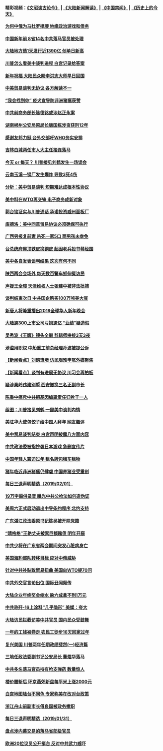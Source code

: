 #### 精彩视频：[《文昭谈古论今》](https://github.com/gfw-breaker/wenzhao) | [《大陆新闻解读》](https://github.com/gfw-breaker/ntdtv-comedy) | [《中国禁闻》](https://github.com/gfw-breaker/ntdtv-news) | [《历史上的今天》](https://github.com/gfw-breaker/today-in-history) 

#### [为何中俄为马杜罗撑腰 地缘政治游戏和债务](../pages/nsc413/n11018692.md?t=02021531) 

#### [中国新年前 8省14名中共落马官员被处理](../pages/nsc413/n11019542.md?t=02021531) 

#### [大陆地方债1天发行近1390亿 创单日新高](../pages/nsc413/n11019766.md?t=02021531) 

#### [川普怎么看美中谈判进程 白宫记录给答案](../pages/nsc413/n11019682.md?t=02021531) 

#### [新年祝福 大陆民众盼李洪志大师早日回国](../pages/nsc413/n11017722.md?t=02021531) 

#### [中美贸易谈判无协议 各方解读不一](../pages/nsc413/n11019942.md?t=02021531) 

#### [“我会找到你” 疫犬宣导防非洲猪瘟获赞](../pages/nsc413/n11019874.md?t=02021531) 

#### [中共前商务部长陈德铭或涉赵正永案](../pages/nsc413/n11019841.md?t=02021531) 

#### [湖南郴州公安局原局长唐国栋涉贪获刑12年](../pages/nsc413/n11019821.md?t=02021531) 

#### [感谢友邦力挺 台外交部吁WHO务实安排](../pages/nsc413/n11019777.md?t=02021531) 

#### [吉林白城两任市人大主任接连落马](../pages/nsc413/n11019787.md?t=02021531) 

#### [今天 or 每天？ 川普接见刘鹤发生一场误会](../pages/nsc413/n11019602.md?t=02021531) 

#### [云南玉溪一钢厂发生爆炸 导致3死4伤](../pages/nsc413/n11019587.md?t=02021531) 

#### [分析：美中贸易谈判 短期难达成根本性协议](../pages/nsc413/n11019322.md?t=02021531) 

#### [美中料在WTO再交锋 电子商务成新对象](../pages/nsc413/n11018959.md?t=02021531) 

#### [郭台铭证实与川普通话 承诺投资威州面板厂](../pages/nsc413/n11019491.md?t=02021531) 

#### [库德洛：美中同意贸易协议必须确保可执行](../pages/nsc413/n11019036.md?t=02021531) 

#### [广西男报复前妻 杀死一家5口 两男孩未幸免](../pages/nsc413/n11019449.md?t=02021531) 

#### [台总统府屋顶铁皮换铜皮 起因老兵投书蒋经国](../pages/nsc413/n11019420.md?t=02021531) 

#### [美中各自发表谈判结果 这次有何不同](../pages/nsc413/n11019114.md?t=02021531) 

#### [陕西两会会场外 每天数百警车抓伸冤访民](../pages/nsc413/n11017593.md?t=02021531) 

#### [声援王全璋 天津维权人士张建中被非法批捕](../pages/nsc413/n11019356.md?t=02021531) 

#### [谈判结束次日 中共国企购买100万吨美大豆](../pages/nsc413/n11019167.md?t=02021531) 

#### [新唐人将隆重播出2019全球华人新年晚会](../pages/nsc413/n11016043.md?t=02021531) 

#### [大陆逾300上市公司亏损逾亿 “业绩”疑造假](../pages/nsc413/n11018923.md?t=02021531) 

#### [吴秀波《王牌》镜头全删 剪辑师拼接3天3夜](../pages/nsc413/n11018575.md?t=02021531) 

#### [涉滥用职权 中船重工前总经理孙波被提公诉](../pages/nsc413/n11018912.md?t=02021531) 

#### [【新闻看点】刘鹤遭堵 访民艰难申冤外媒聚焦](../pages/nsc413/n11018716.md?t=02021531) 

#### [【新闻看点】谈判有进展无协议 川习会再拍板](../pages/nsc413/n11018718.md?t=02021531) 

#### [疑涉秦岭违建别墅 西安撤换三名正副市长](../pages/nsc413/n11018753.md?t=02021531) 

#### [陈秉中痛斥中共把基因编辑责任归咎于一人](../pages/nsc413/n11018750.md?t=02021531) 

#### [组图：川普接见刘鹤 一窥美中谈判内情](../pages/nsc413/n11018301.md?t=02021531) 

#### [美驻华大使包饺子给中国人拜年 网友趣评](../pages/nsc413/n11018697.md?t=02021531) 

#### [美中贸易谈判结束 白宫声明披露八方面内容](../pages/nsc413/n11018681.md?t=02021531) 

#### [中共政法委被指抄袭日本游戏 急删宣传片](../pages/nsc413/n11018585.md?t=02021531) 

#### [中国年轻人窘迫过年 租名牌包租车租物](../pages/nsc413/n11018548.md?t=02021531) 

#### [猪年临近非洲猪瘟仍肆虐 中国养猪业受重创](../pages/nsc413/n11018348.md?t=02021531) 

#### [每日三退声明精选（2019/02/01）](../pages/nsc413/n11018525.md?t=02021531) 

#### [19万字逼供录音 曝光中共公检法如何造伪证](../pages/nsc413/n11018253.md?t=02021531) 

#### [美周六正式启动退出中导条约程序 北约支持](../pages/nsc413/n11018405.md?t=02021531) 


#### [广东湛江政法委原书记陈吴被开除党籍](../pages/nsc413/n11017717.md?t=02021531) 

#### [“晴格格”王艳丈夫被索巨额赌债 明年开庭](../pages/nsc413/n11017521.md?t=02021531) 

#### [中共少将在广东省两会期间突发心脏病身亡](../pages/nsc413/n11017463.md?t=02021531) 

#### [美国海豹部队转移目标 应对中俄威胁](../pages/nsc413/n11017801.md?t=02021531) 

#### [针对中共补贴致贸易扭曲 美国向WTO提70问](../pages/nsc413/n11017596.md?t=02021531) 

#### [中共外交官言论出位 国际丑闻频传](../pages/nsc413/n11017622.md?t=02021531) 

#### [大陆企业年终奖金缩水 逾六成拿不到1万元](../pages/nsc413/n11017185.md?t=02021531) 

#### [中共称歼-16上涂料“几乎隐形” 美媒：夸大](../pages/nsc413/n11017535.md?t=02021531) 

#### [大陆访民拦截访美中共官员 国内民众受鼓舞](../pages/nsc413/n11016964.md?t=02021531) 

#### [一年的工钱被卷走 农民工徒步16天回家过年](../pages/nsc413/n11017251.md?t=02021531) 

#### [复兴美国 川普两年任期政绩斐然(一)经济篇](../pages/nsc413/n11016366.md?t=02021531) 

#### [三地任政法委副书记公安局长 董煜华落马](../pages/nsc413/n11013583.md?t=02021531) 

#### [中共多名落马官员持有枪支弹药 数量惊人](../pages/nsc413/n11017112.md?t=02021531) 

#### [楼价腰斩后 环京燕郊新盘每平米上涨2000元](../pages/nsc413/n11016734.md?t=02021531) 

#### [白宫地图陆台不同色 专家称美在改对台政策](../pages/nsc413/n11017035.md?t=02021531) 

#### [浙江舟山前副市长傅良国被政务撤职](../pages/nsc413/n11017161.md?t=02021531) 

#### [每日三退声明精选（2019/01/31）](../pages/nsc413/n11017141.md?t=02021531) 

#### [盘点涉内幕交易的落马省部级官员](../pages/nsc413/n11016582.md?t=02021531) 

#### [欧洲20位议员公开挺台 反对中共武力威吓](../pages/nsc413/n11016946.md?t=02021531) 

